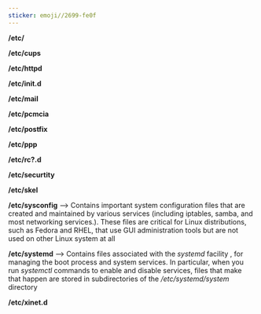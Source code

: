 ```yaml
---
sticker: emoji//2699-fe0f
---
```

**/etc/** 

**/etc/cups** 

**/etc/httpd** 

**/etc/init.d** 

**/etc/mail** 

**/etc/pcmcia** 

**/etc/postfix** 

**/etc/ppp** 

**/etc/rc?.d** 

**/etc/securtity** 

**/etc/skel** 

**/etc/sysconfig** --> Contains important system configuration files that are created and maintained by various services (including iptables, samba, and most networking services.). These files are critical for Linux distributions, such as Fedora and RHEL, that use GUI administration tools but are not used on other Linux system at all

**/etc/systemd** -->  Contains files associated with the *systemd* facility , for managing the boot process and system services. In particular, when you run *systemctl* commands to enable and disable services, files that make that happen are stored in subdirectories of the */etc/systemd/system* directory

**/etc/xinet.d** 
